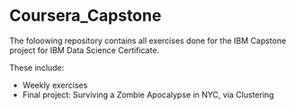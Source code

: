 # Coursera_Capstone
The foloowing repository contains all exercises done for the IBM Capstone project for IBM Data Science Certificate.

These include:
- Weekly exercises
- Final project: Surviving a Zombie Apocalypse in NYC, via Clustering
